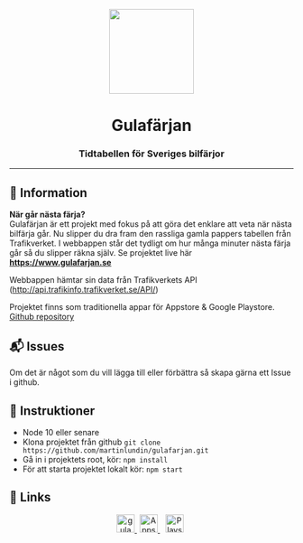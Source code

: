 <p align="center">
  <img src="https://www.gulafarjan.se/favicon.png" width="150">
</p>
<h1 align="center">
	Gulafärjan
</h1>
<h3 align="center">
  Tidtabellen för Sveriges bilfärjor
</h3>

---

## :speech_balloon: Information
**När går nästa färja?** <br/>
Gulafärjan är ett projekt med fokus på att göra det enklare att veta när nästa bilfärja går. Nu slipper du dra fram den rassliga gamla pappers tabellen från Trafikverket. I webbappen står det tydligt om hur många minuter nästa färja går så du slipper räkna själv.
Se projektet live här **https://www.gulafarjan.se**

Webbappen hämtar sin data från Trafikverkets API (http://api.trafikinfo.trafikverket.se/API/)

Projektet finns som traditionella appar för Appstore & Google Playstore. <a href="https://github.com/martinlundin/gulafarjan-app">Github repository</a>

## :mailbox_with_mail: Issues
Om det är något som du vill lägga till eller förbättra så skapa gärna ett Issue i github.

## :scroll: Instruktioner
- Node 10 eller senare
- Klona projektet från github `git clone https://github.com/martinlundin/gulafarjan.git`
- Gå in i projektets root, kör: `npm install`
- För att starta projektet lokalt kör: `npm start`

## :link: Links
<p align="center">
<a href="https://www.gulafarjan.se/">
<img src="https://www.gulafarjan.se/favicon.png" width="32" alt="gula färjan">
</a>
<a href="https://apps.apple.com/us/app/gulaf%C3%A4rjan/id1484415468?l=sv&ls=1" style="padding:5px">
<img src="https://upload.wikimedia.org/wikipedia/fr/0/09/Logo_App_Store_d%27Apple.png" width="32" alt="Appstore">  
</a>
<a href="https://play.google.com/store/apps/details?id=com.martinlundin.gulafarjan&hl=en_US" style="padding:5px">
<img src="https://image.flaticon.com/icons/svg/300/300218.svg" width="32" alt="Playstore">
</a>
</p>
